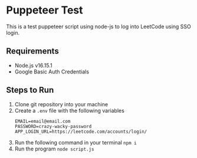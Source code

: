 # Puppeteer Test
This is a test puppeteer script using node-js to log into LeetCode using SSO login.

## Requirements
- Node.js v16.15.1
- Google Basic Auth Credentials

## Steps to Run
1) Clone git repository into your machine
2) Create a `.env` file with the following variables 
    ```
    EMAIL=email@email.com
    PASSWORD=crazy-wacky-password
    APP_LOGIN_URL=https://leetcode.com/accounts/login/
    ```
3. Run the following command in your terminal `npm i`
4. Run the program `node script.js`


